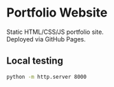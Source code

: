 # Portfolio Website

Static HTML/CSS/JS portfolio site.  
Deployed via GitHub Pages.

## Local testing
```bash
python -m http.server 8000
